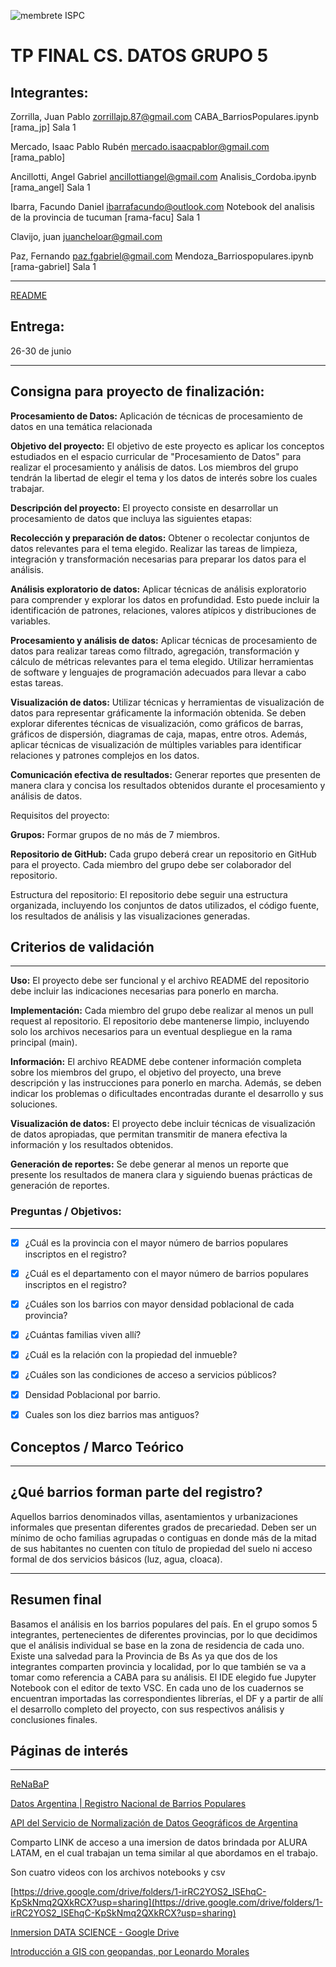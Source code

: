 ![membrete ISPC](https://user-images.githubusercontent.com/107323698/201164371-dc86b2fe-f847-49d3-9cd1-b11cdae1f1d0.PNG)
# TP FINAL CS. DATOS GRUPO 5

## Integrantes:
Zorrilla, Juan Pablo <zorrillajp.87@gmail.com> CABA_BarriosPopulares.ipynb [rama_jp] Sala 1

Mercado, Isaac Pablo Rubén <mercado.isaacpablor@gmail.com> [rama_pablo]

Ancillotti, Angel Gabriel <ancillottiangel@gmail.com> Analisis_Cordoba.ipynb [rama_angel] Sala 1

Ibarra, Facundo Daniel <ibarrafacundo@outlook.com> Notebook del analisis de la provincia de tucuman [rama-facu] Sala 1

Clavijo, juan <juancheloar@gmail.com>

Paz, Fernando <paz.fgabriel@gmail.com> Mendoza_Barriospopulares.ipynb [rama-gabriel] Sala 1

---

[README](TP%20FINAL%20CS%20DATOS%20GRUPO%205%20bf8bde885a2c49fca7b56c9bc2565a88/README%20138640e8347b4a0a81626095f1d49a16.md)

## Entrega:
26-30 de junio

---
## Consigna para proyecto de finalización:


**Procesamiento de Datos:** Aplicación de técnicas de procesamiento de datos en una temática relacionada

**Objetivo del proyecto:** El objetivo de este proyecto es aplicar los conceptos estudiados en el espacio curricular de "Procesamiento de Datos" para realizar el procesamiento y análisis de datos. Los miembros del grupo tendrán la libertad de elegir el tema y los datos de interés sobre los cuales trabajar.

**Descripción del proyecto:** El proyecto consiste en desarrollar un procesamiento de datos que incluya las siguientes etapas:

**Recolección y preparación de datos:** Obtener o recolectar conjuntos de datos relevantes para el tema elegido. Realizar las tareas de limpieza, integración y transformación necesarias para preparar los datos para el análisis.

**Análisis exploratorio de datos:** Aplicar técnicas de análisis exploratorio para comprender y explorar los datos en profundidad. Esto puede incluir la identificación de patrones, relaciones, valores atípicos y distribuciones de variables.

**Procesamiento y análisis de datos:** Aplicar técnicas de procesamiento de datos para realizar tareas como filtrado, agregación, transformación y cálculo de métricas relevantes para el tema elegido. Utilizar herramientas de software y lenguajes de programación adecuados para llevar a cabo estas tareas.

**Visualización de datos:** Utilizar técnicas y herramientas de visualización de datos para representar gráficamente la información obtenida. Se deben explorar diferentes técnicas de visualización, como gráficos de barras, gráficos de dispersión, diagramas de caja, mapas, entre otros. Además, aplicar técnicas de visualización de múltiples variables para identificar relaciones y patrones complejos en los datos.

**Comunicación efectiva de resultados:** Generar reportes que presenten de manera clara y concisa los resultados obtenidos durante el procesamiento y análisis de datos.

Requisitos del proyecto:

**Grupos:** Formar grupos de no más de 7 miembros.

**Repositorio de GitHub:** Cada grupo deberá crear un repositorio en GitHub para el proyecto. Cada miembro del grupo debe ser colaborador del repositorio.

Estructura del repositorio: El repositorio debe seguir una estructura organizada, incluyendo los conjuntos de datos utilizados, el código fuente, los resultados de análisis y las visualizaciones generadas.

## Criterios de validación

---

**Uso:** El proyecto debe ser funcional y el archivo README del repositorio debe incluir las indicaciones necesarias para ponerlo en marcha.

**Implementación:** Cada miembro del grupo debe realizar al menos un pull request al repositorio. El repositorio debe mantenerse limpio, incluyendo solo los archivos necesarios para un eventual despliegue en la rama principal (main).

**Información:** El archivo README debe contener información completa sobre los miembros del grupo, el objetivo del proyecto, una breve descripción y las instrucciones para ponerlo en marcha. Además, se deben indicar los problemas o dificultades encontradas durante el desarrollo y sus soluciones.

**Visualización de datos:** El proyecto debe incluir técnicas de visualización de datos apropiadas, que permitan transmitir de manera efectiva la información y los resultados obtenidos.

**Generación de reportes:** Se debe generar al menos un reporte que presente los resultados de manera clara y siguiendo buenas prácticas de generación de reportes.



### Preguntas / Objetivos:

---

- [x]  ¿Cuál es la provincia con el mayor número de barrios populares inscriptos en el registro?
- [x]  ¿Cuál es el departamento con el mayor número de barrios populares inscriptos en el registro?
- [x]  ¿Cuáles son los barrios con mayor densidad poblacional de cada provincia?
- [x]  ¿Cuántas familias viven allí?
- [x]  ¿Cuál es la relación con la propiedad del inmueble?
- [x]  ¿Cuáles son las condiciones de acceso a servicios públicos?
- [x]  Densidad Poblacional por barrio.
- [x]  Cuales son los diez barrios mas antiguos?



## Conceptos / Marco Teórico

---

## ¿Qué barrios forman parte del registro?

Aquellos barrios denominados villas, asentamientos y urbanizaciones informales que presentan diferentes grados de precariedad. Deben ser un mínimo de ocho familias agrupadas o contiguas en donde más de la mitad de sus habitantes no cuenten con título de propiedad del suelo ni acceso formal de dos servicios básicos (luz, agua, cloaca).

----------------------------------------------------------------------------------------------------------------------------------------------------------




## Resumen final 
Basamos el análisis en los barrios populares del país. En el grupo somos 5 integrantes, pertenecientes de diferentes provincias, por lo que decidimos que el análisis individual se base en la zona de residencia de cada uno. Existe una salvedad para la Provincia de Bs As ya que dos de los integrantes comparten provincia y localidad, por lo que también se va a tomar como referencia a CABA para su análisis. 
El IDE elegido fue Jupyter Notebook con el editor de texto VSC.
En cada uno de los cuadernos se encuentran importadas las correspondientes librerías, el DF y a partir de allí el desarrollo completo del proyecto, con sus respectivos análisis y conclusiones finales.

## Páginas de interés

---

[ReNaBaP](https://www.argentina.gob.ar/desarrollosocial/renabap)

[Datos Argentina | Registro Nacional de Barrios Populares](https://datos.gob.ar/dataset/desarrollo-social-registro-nacional-barrios-populares)

[API del Servicio de Normalización de Datos Geográficos de Argentina](https://datosgobar.github.io/georef-ar-api/)

Comparto LINK de acceso a una imersion de datos brindada por ALURA LATAM, en el cual trabajan un tema similar al que abordamos en el trabajo. 

Son cuatro videos con los archivos notebooks y csv

[https://drive.google.com/drive/folders/1-irRC2YOS2_lSEhqC-KpSkNmq2QXkRCX?usp=sharing](https://drive.google.com/drive/folders/1-irRC2YOS2_lSEhqC-KpSkNmq2QXkRCX?usp=sharing)

[Inmersion DATA SCIENCE - Google Drive](https://drive.google.com/drive/folders/1-irRC2YOS2_lSEhqC-KpSkNmq2QXkRCX)

[Introducción a GIS con geopandas, por Leonardo Morales](https://youtu.be/_FR_d6BfFss)


 







